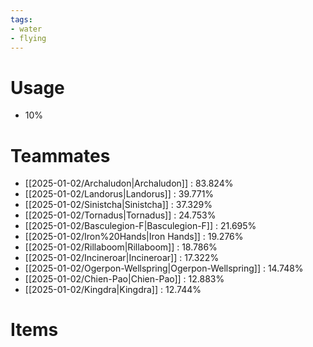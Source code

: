 ```yaml
---
tags:
- water
- flying
---
```

# Usage
- 10%
# Teammates
- [[2025-01-02/Archaludon|Archaludon]] : 83.824%
- [[2025-01-02/Landorus|Landorus]] : 39.771%
- [[2025-01-02/Sinistcha|Sinistcha]] : 37.329%
- [[2025-01-02/Tornadus|Tornadus]] : 24.753%
- [[2025-01-02/Basculegion-F|Basculegion-F]] : 21.695%
- [[2025-01-02/Iron%20Hands|Iron Hands]] : 19.276%
- [[2025-01-02/Rillaboom|Rillaboom]] : 18.786%
- [[2025-01-02/Incineroar|Incineroar]] : 17.322%
- [[2025-01-02/Ogerpon-Wellspring|Ogerpon-Wellspring]] : 14.748%
- [[2025-01-02/Chien-Pao|Chien-Pao]] : 12.883%
- [[2025-01-02/Kingdra|Kingdra]] : 12.744%
# Items